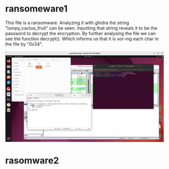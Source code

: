 # ransomeware1 

This file is a ransomware. Analyzing it with ghidra the string "lumpy_cactus_fruit" can be seen.
Inputting that string reveals it to be the password to decrypt the encryption. 
By further analysing the file we can see the function decrypt(). Which informs us that it is xor-ing each 
char in the file by "0x34". 

![Image of Ransomware1](Modules/Resources/ransomware1.png)


# rasomware2





